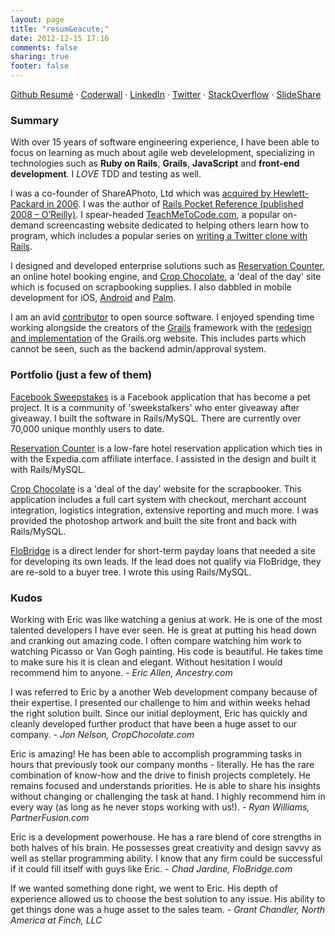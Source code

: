 ```yaml
---
layout: page
title: "resum&eacute;"
date: 2012-12-15 17:16
comments: false
sharing: true
footer: false
---
```


[Github Resumé](http://resume.github.com/?cavneb) · 
[Coderwall](https://coderwall.com/cavneb) ·
[LinkedIn](http://www.linkedin.com/in/ericberry) ·
[Twitter](https://twitter.com/cavneb) ·
[StackOverflow](http://stackoverflow.com/users/234318/cavneb) ·
[SlideShare](http://www.slideshare.net/cavneb)

### Summary

With over 15 years of software engineering experience, I have been able to focus on learning as much about agile web develelopment, specializing in technologies such as **Ruby on Rails**, **Grails**, **JavaScript** and **front-end development**. I *LOVE* TDD and testing as well.

I was a co-founder of ShareAPhoto, Ltd which was [acquired by Hewlett-Packard in 2006](http://h20338.www2.hp.com/enterprise/cache/504712-0-0-225-121.html). I was the author of [Rails Pocket Reference (published 2008 – O’Reilly)](http://shop.oreilly.com/product/9780596520717.do). I spear-headed [TeachMeToCode.com](http://teachmetocode.com/), a popular on-demand screencasting website dedicated to helping others learn how to program, which includes a popular series on [writing a Twitter clone with Rails](http://teachmetocode.com/screencasts/creating-a-twitter-clone-in-rails-part-1/). 

I designed and developed enterprise solutions such as [Reservation Counter](http://www.reservationcounter.com/), an online hotel booking engine, and [Crop Chocolate](http://www.cropcholate.com), a 'deal of the day' site which is focused on scrapbooking supplies. I also dabbled in mobile development for iOS, [Android](https://play.google.com/store/apps/developer?id=Berry+Mobile) and [Palm](https://developer.palm.com/appredirect/?packageid=com.berry.wendywwpro).

I am an avid [contributor](https://github.com/cavneb) to open source software. I enjoyed spending time working alongside the creators of the [Grails](http://grails.org) framework with the [redesign and implementation](http://grails.org/news/1285414) of the Grails.org website. This includes parts which cannot be seen, such as the backend admin/approval system.

### Portfolio (just a few of them)

[Facebook Sweepstakes](http://apps.facebook.com/hooplasoft_giveaways/board) is a Facebook application that has become a pet project. It is a community of 'sweekstalkers' who enter giveaway after giveaway. I built the software in Rails/MySQL. There are currently over 70,000 unique monthly users to date.

[Reservation Counter](http://www.reservationcounter.com) is a low-fare hotel reservation application which ties in with the Expedia.com affiliate interface. I assisted in the design and built it with Rails/MySQL.

[Crop Chocolate](http://www.cropchocolate.com) is a 'deal of the day' website for the scrapbooker. This application includes a full cart system with checkout, merchant account integration, logistics integration, extensive reporting and much more. I was provided the photoshop artwork and built the site front and back with Rails/MySQL.

[FloBridge](http://www.flobridge.com) is a direct lender for short-term payday loans that needed a site for developing its own leads. If the lead does not qualify via FloBridge, they are re-sold to a buyer tree. I wrote this using Rails/MySQL.

### Kudos

<p>
  Working with Eric was like watching a genius at work. He is one of the most talented developers I have ever seen. He is great at putting his head down and cranking out amazing code. I often compare watching him work to watching Picasso or Van Gogh painting. His code is beautiful. He takes time to make sure his it is clean and elegant. Without hesitation I would recommend him to anyone.
  <cite>- Eric Allen, Ancestry.com</cite>
</p>

<p>
  I was referred to Eric by a another Web development company because of their expertise. I presented our challenge to him and within weeks hehad the right solution built. Since our initial deployment, Eric has quickly and cleanly developed further product that have been a huge asset to our company.
  <cite>- Jon Nelson, CropChocolate.com</cite>
</p>

<p>
  Eric is amazing! He has been able to accomplish programming tasks in hours that previously took our company months - literally. He has the rare combination of know-how and the drive to finish projects completely. He remains focused and understands priorities. He is able to share his insights without changing or challenging the task at hand. I highly recommend him in every way (as long as he never stops working with us!).
  <cite>- Ryan Williams, PartnerFusion.com</cite>
</p>

<p>
  Eric is a development powerhouse. He has a rare blend of core strengths in both halves of his brain. He possesses great creativity and design savvy as well as stellar programming ability. I know that any firm could be successful if it could fill itself with guys like Eric.
  <cite>- Chad Jardine, FloBridge.com</cite>
</p>

<p>
  If we wanted something done right, we went to Eric. His depth of experience allowed us to choose the best solution to any issue. His ability to get things done was a huge asset to the sales team.
  <cite>- Grant Chandler, North America at Finch, LLC</cite>
</p>
